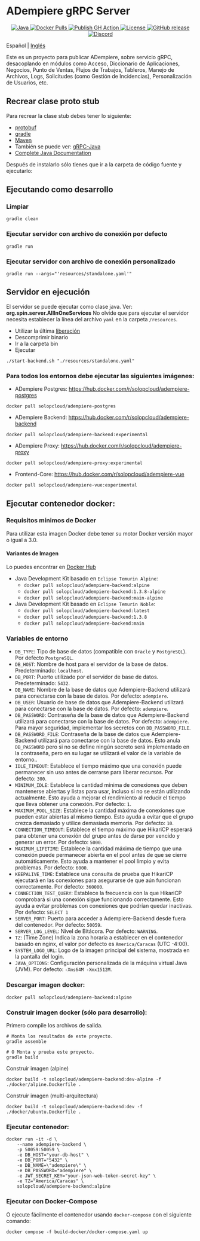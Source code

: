 # ADempiere gRPC Server

<p align="center">
  <a href="https://adoptium.net/es/temurin/releases/?version=17">
    <img src="https://badgen.net/badge/Java/17/orange" alt="Java">
  </a>
  <a href="https://hub.docker.com/r/solopcloud/adempiere-backend">
    <img src="https://img.shields.io/docker/pulls/solopcloud/adempiere-backend.svg" alt="Docker Pulls">
  </a>
  <a href="https://github.com/solop-develop/backend/actions/workflows/publish.yml">
    <img src="https://github.com/solop-develop/backend/actions/workflows/publish.yml/badge.svg" alt="Publish GH Action">
  </a>
  <a href="https://github.com/solop-develop/backend/blob/master/LICENSE">
    <img src="https://img.shields.io/badge/license-GNU/GPL%20(v2)-blue" alt="License">
  </a>
  <a href="https://github.com/solop-develop/backend/releases/latest">
    <img src="https://img.shields.io/github/release/solop-develop/backend.svg" alt="GitHub release">
  </a>
  <a href="https://discord.gg/T6eH6A7PJZ">
    <img src="https://badgen.net/badge/discord/join%20chat" alt="Discord">
  </a>
</p>

Español | [Inglés](./README.md)

Este es un proyecto para publicar ADempiere, sobre servicio gRPC, desacoplando en módulos como Acceso, Diccionario de Aplicaciones, Negocios, Punto de Ventas, Flujos de Trabajos, Tableros, Manejo de Archivos, Logs, Solicitudes (como Gestión de Incidencias), Personalización de Usuarios, etc.

## Recrear clase proto stub
Para recrear la clase stub debes tener lo siguiente:
- [protobuf](https://github.com/protocolbuffers/protobuf/releases)
- [gradle](https://gradle.org/install)
- [Maven](https://search.maven.org/)
- También se puede ver: [gRPC-Java](https://grpc.io/docs/quickstart/java.html)
- [Complete Java Documentation](https://grpc.io/docs/tutorials/basic/java.html)

Después de instalarlo sólo tienes que ir a la carpeta de código fuente y ejecutarlo:

## Ejecutando como desarrollo
### Limpiar
``` shell
gradle clean
```

### Ejecutar servidor con archivo de conexión por defecto
```shell
gradle run
```

### Ejecutar servidor con archivo de conexión personalizado
```shell
gradle run --args="'resources/standalone.yaml'"
```

## Servidor en ejecución
El servidor se puede ejecutar como clase java. Ver: **org.spin.server.AllInOneServices**
No olvide que para ejecutar el servidor necesita establecer la línea del archivo `yaml` en la carpeta `/resources`.

- Utilizar la última [liberación](https://github.com/solop-develop/backend/releases)
- Descomprimir binario
- Ir a la carpeta bin
- Ejecutar

```shell
./start-backend.sh "./resources/standalone.yaml"
```


### Para todos los entornos debe ejecutar las siguientes imágenes:

- ADempiere Postgres: https://hub.docker.com/r/solopcloud/adempiere-postgres
```shell
docker pull solopcloud/adempiere-postgres
```

- ADempiere Backend: https://hub.docker.com/r/solopcloud/adempiere-backend
```shell
docker pull solopcloud/adempiere-backend:experimental
```

- ADempiere Proxy: https://hub.docker.com/r/solopcloud/adempiere-proxy
```shell
docker pull solopcloud/adempiere-proxy:experimental
```

- Frontend-Core: https://hub.docker.com/r/solopcloud/adempiere-vue
```shell
docker pull solopcloud/adempiere-vue:experimental
```

## Ejecutar contenedor docker:

### Requisitos mínimos de Docker
Para utilizar esta imagen Docker debe tener su motor Docker versión mayor o igual a 3.0.

#### Variantes de Imagen

Lo puedes encontrar en [Docker Hub](https://hub.docker.com/r/solopcloud/adempiere-backend/tags)

 * Java Development Kit basado en `Eclipse Temurin Alpine`:
   * `docker pull solopcloud/adempiere-backend:alpine`
   * `docker pull solopcloud/adempiere-backend:1.3.8-alpine`
   * `docker pull solopcloud/adempiere-backend:main-alpine`
 * Java Development Kit basado en `Eclipse Temurin Noble`:
   * `docker pull solopcloud/adempiere-backend:latest`
   * `docker pull solopcloud/adempiere-backend:1.3.8`
   * `docker pull solopcloud/adempiere-backend:main`

### Variables de entorno
 * `DB_TYPE`: Tipo de base de datos (compatible con `Oracle` y `PostgreSQL`). Por defecto `PostgreSQL`.
 * `DB_HOST`: Nombre de host para el servidor de la base de datos. Predeterminado: `localhost`.
 * `DB_PORT`: Puerto utilizado por el servidor de base de datos. Predeterminado: `5432`.
 * `DB_NAME`: Nombre de la base de datos que Adempiere-Backend utilizará para conectarse con la base de datos. Por defecto: `adempiere`.
 * `DB_USER`: Usuario de base de datos que Adempiere-Backend utilizará para conectarse con la base de datos. Por defecto: `adempiere`.
 * `DB_PASSWORD`: Contraseña de la base de datos que Adempiere-Backend utilizará para conectarse con la base de datos. Por defecto: `adempiere`. Para mayor seguridad, implementar los secretos con `DB_PASSWORD_FILE`.
 * `DB_PASSWORD_FILE`: Contraseña de la base de datos que Adempiere-Backend utilizará para conectarse con la base de datos. Esto anula `DB_PASSWORD` pero si no se define ningún secreto será implementado en la contraseña, pero en su lugar se utilizará el valor de la variable de entorno..
 * `IDLE_TIMEOUT`: Establece el tiempo máximo que una conexión puede permanecer sin uso antes de cerrarse para liberar recursos. Por defecto: `300`.
 * `MINIMUM_IDLE`: Establece la cantidad mínima de conexiones que deben mantenerse abiertas y listas para usar, incluso si no se están utilizando actualmente. Esto ayuda a mejorar el rendimiento al reducir el tiempo que lleva obtener una conexión. Por defecto: `1`.
 * `MAXIMUM_POOL_SIZE`: Establece la cantidad máxima de conexiones que pueden estar abiertas al mismo tiempo. Esto ayuda a evitar que el grupo crezca demasiado y utilice demasiada memoria. Por defecto: `10`.
 * `CONNECTION_TIMEOUT`: Establece el tiempo máximo que HikariCP esperará para obtener una conexión del grupo antes de darse por vencido y generar un error. Por defecto: `5000`.
 * `MAXIMUM_LIFETIME`: Establece la cantidad máxima de tiempo que una conexión puede permanecer abierta en el pool antes de que se cierre automáticamente. Esto ayuda a mantener el pool limpio y evita problemas. Por defecto: `6000`.
 * `KEEPALIVE_TIME`: Establece una consulta de prueba que HikariCP ejecutará en las conexiones para asegurarse de que aún funcionan correctamente. Por defecto: `360000`.
 * `CONNECTION_TEST_QUERY`: Establece la frecuencia con la que HikariCP comprobará si una conexión sigue funcionando correctamente. Esto ayuda a evitar problemas con conexiones que podrían quedar inactivas. Por defecto: `SELECT 1`
 * `SERVER_PORT`: Puerto para acceder a Adempiere-Backend desde fuera del contenedor. Por defecto: `50059`.
 * `SERVER_LOG_LEVEL`: Nivel de Bitácora. Por defecto: `WARNING`.
 * `TZ`: (Time Zone) Indica la zona horaria a establecer en el contenedor basado en nginx, el valor por defecto es `America/Caracas` (UTC -4:00).
 * `SYSTEM_LOGO_URL`: Logo de la imagen principal del sistema, mostrada en la pantalla del login.
 * `JAVA_OPTIONS`: Configuración personalizada de la máquina virtual Java (JVM). Por defecto: `-Xms64M -Xmx1512M`.

### Descargar imagen docker:
```shell
docker pull solopcloud/adempiere-backend:alpine
```

### Construir imagen docker (sólo para desarrollo):
Primero compile los archivos de salida.
```shell
# Monta los resultados de este proyecto.
gradle assemble

# O Monta y prueba este proyecto.
gradle build
```

Construir imagen (alpine)
```shell
docker build -t solopcloud/adempiere-backend:dev-alpine -f ./docker/alpine.Dockerfile .
```

Construir imagen (multi-arquitectura)
```shell
docker build -t solopcloud/adempiere-backend:dev -f ./docker/ubuntu.Dockerfile .
```

### Ejecutar contenedor:
```shell
docker run -it -d \
	--name adempiere-backend \
	-p 50059:50059 \
	-e DB_HOST="your-db-host" \
	-e DB_PORT="5432" \
	-e DB_NAME=\"adempiere\" \
	-e DB_PASSWORD="adempiere" \
	-e JWT_SECRET_KEY="your-json-web-token-secret-key" \
	-e TZ="America/Caracas" \
	solopcloud/adempiere-backend:alpine
```

### Ejecutar con Docker-Compose
O ejecute fácilmente el contenedor usando `docker-compose` con el siguiente comando:
```shell
docker compose -f build-docker/docker-compose.yaml up
```
